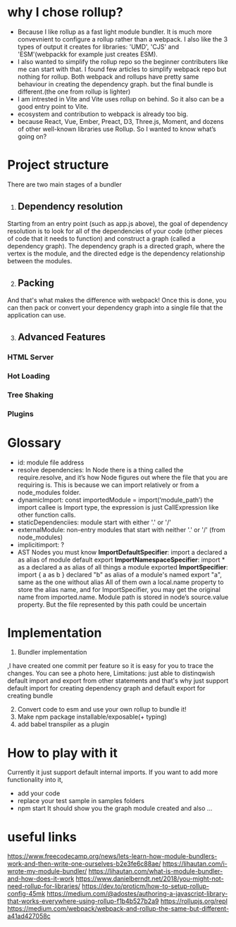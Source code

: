 # why I chose rollup?
- Because I like rollup as a fast light module bundler.
It is much more convevnient to configure a rollup rather than a webpack. I also like the 3 types of output it creates for libraries: 'UMD', 'CJS' and 'ESM'(webpackk for example just creates ESM).
- I also wanted to simplify the rollup repo so the beginner contributers like me can start with that.
I found few articles to simplify webpack repo but nothing for rollup. Both webpack and rollups have pretty same behaviour in creating the dependency graph. but the final bundle is different.(the one from rollup is lighter)
- I am intrested in Vite and Vite uses rollup on behind. So it also can be a good entry point to Vite.
- ecosystem and contribution to webpack is already too big. 
- because React, Vue, Ember, Preact, D3, Three.js, Moment, and dozens of other well-known libraries use Rollup. So I wanted to know what’s going on?

# Project structure
There are two main stages of a bundler
1. ## Dependency resolution
Starting from an entry point (such as app.js above), the goal of dependency resolution is to look for all of the dependencies of your code (other pieces of code that it needs to function) and construct a graph (called a dependency graph).
The dependency graph is a directed graph, where the vertex is the module, and the directed edge is the dependency relationship between the modules.

2. ## Packing
And that's what makes the difference with webpack!
Once this is done, you can then pack or convert your dependency graph into a single file that the application can use.

3. ## Advanced Features
### HTML Server
### Hot Loading
### Tree Shaking
### Plugins

# Glossary
- id: module file address 
- resolve dependencies: In Node there is a thing called the require.resolve, and it’s how Node figures out where the file that you are requiring is. This is because we can import relatively or from a node_modules folder.
- dynamicImport: const importedModule = import(‘module_path’) the import callee is Import type, the expression is just CallExpression like other function calls.
- staticDependenciies: module start with either '.' or '/'
- externalModule: non-entry modules that start with neither '.' or '/' (from node_modules)
- implicitimport: ?
- AST Nodes you must know
  **ImportDefaultSpecifier**: import a declared a as alias of module default export
  **ImportNamespaceSpecifier**: import * as a declared a as alias of all things a module exported
  **ImportSpecifier**: import { a as b } declared "b" as alias of a module's named export "a", same as the one without alias
  All of them own a local.name property to store the alias name, and for ImportSpecifier, you may get the original name from imported.name.
  Module path is stored in node’s source.value property. But the file represented by this path could be uncertain

# Implementation


1. Bundler implementation

,I have created one commit per feature so it is easy for you to trace the changes. You can see a photo here,
Limitations: just able to distinqwish default import and export from other statements and that's why just support default import for creating dependency graph and default export for creating bundle

2. Convert code to esm and use your own rollup to bundle it!
3. Make npm package installable/exposable(+ typing)
4. add babel transpiler as a plugin


# How to play with it
Currently it just support default internal imports. If you want to add more functionality into it,
- add your code
- replace your test sample in samples folders
- npm start
It should show you the graph module created and also ...


# useful links
https://www.freecodecamp.org/news/lets-learn-how-module-bundlers-work-and-then-write-one-ourselves-b2e3fe6c88ae/
https://lihautan.com/i-wrote-my-module-bundler/
https://lihautan.com/what-is-module-bundler-and-how-does-it-work
https://www.danielberndt.net/2018/you-might-not-need-rollup-for-libraries/
https://dev.to/proticm/how-to-setup-rollup-config-45mk
https://medium.com/@adostes/authoring-a-javascript-library-that-works-everywhere-using-rollup-f1b4b527b2a9
https://rollupjs.org/repl
https://medium.com/webpack/webpack-and-rollup-the-same-but-different-a41ad427058c